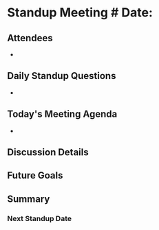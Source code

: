 # Standup Meeting # Date:

## Attendees
-

## Daily Standup Questions 
-

## Today's Meeting Agenda
-
## Discussion Details 

## Future Goals 

## Summary 

### Next Standup Date 
